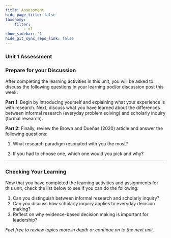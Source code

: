```yaml
---
title: Assessment
hide_page_title: false
taxonomy:
    filter:
        - ol
show_sidebar: '1'
hide_git_sync_repo_link: false
---
```


### Unit 1 Assessment

### Prepare for your Discussion

After completing the learning activities in this unit, you will be asked to discuss the following questions In your learning pod/or discussion post this week:

**Part 1:** Begin by introducing yourself and explaining what your experience is with research.
Next, discuss what you have learned about the differences between informal research (everyday problem solving) and scholarly inquiry (formal research).

**Part 2:** Finally, review the Brown and Dueñas (2020) article and answer the following questions: 

1. What research paradigm resonated with you the most? 

2. If you had to choose one, which one would you pick and why?


________

### **Checking Your Learning**

Now that you have completed the learning activities and assignments for this unit, check the list below to see if you can do the following:

1. Can you distinguish between informal research and scholarly inquiry?
2. Can you discuss how scholarly inquiry applies to everyday decision making?
3. Reflect on why evidence-based decision making is important for leadership?

_Feel free to review topics more in depth or continue on to the next unit._